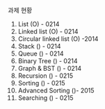 과제 현황

1. List (O) - 0214
2. Linked list (O) - 0214
3. Circular linked list (O) -2014
4. Stack () - 0214
5. Queue () - 0214
6. Binary Tree () - 0214
7. Graph & BST () - 0214
8. Recursion () - 0215
9. Sorting () - 0215
10. Advanced Sorting ()- 2015
11. Searching () - 0215